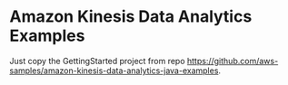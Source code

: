 # Amazon Kinesis Data Analytics Examples 

Just copy the GettingStarted project from repo https://github.com/aws-samples/amazon-kinesis-data-analytics-java-examples.
